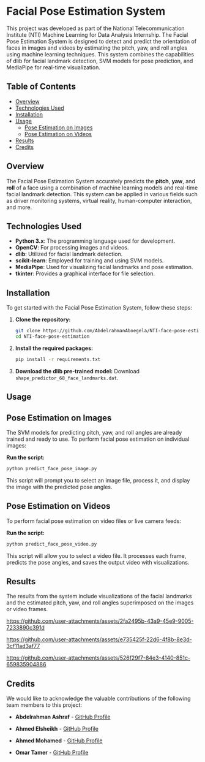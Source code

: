 # Facial Pose Estimation System

This project was developed as part of the National Telecommunication Institute (NTI) Machine Learning for Data Analysis Internship. The Facial Pose Estimation System is designed to detect and predict the orientation of faces in images and videos by estimating the pitch, yaw, and roll angles using machine learning techniques. This system combines the capabilities of dlib for facial landmark detection, SVM models for pose prediction, and MediaPipe for real-time visualization.

## Table of Contents
- [Overview](#overview)
- [Technologies Used](#technologies-used)
- [Installation](#installation)
- [Usage](#usage)
  - [Pose Estimation on Images](#pose-estimation-on-images)
  - [Pose Estimation on Videos](#pose-estimation-on-videos)
- [Results](#results)
- [Credits](#credits)
  
## Overview

The Facial Pose Estimation System accurately predicts the **pitch**, **yaw**, and **roll** of a face using a combination of machine learning models and real-time facial landmark detection. This system can be applied in various fields such as driver monitoring systems, virtual reality, human-computer interaction, and more.

## Technologies Used

- **Python 3.x**: The programming language used for development.
- **OpenCV**: For processing images and videos.
- **dlib**: Utilized for facial landmark detection.
- **scikit-learn**: Employed for training and using SVM models.
- **MediaPipe**: Used for visualizing facial landmarks and pose estimation.
- **tkinter**: Provides a graphical interface for file selection.

## Installation

To get started with the Facial Pose Estimation System, follow these steps:

1. **Clone the repository:**
   ```bash
   git clone https://github.com/AbdelrahmanAboegela/NTI-face-pose-estimation.git
   cd NTI-face-pose-estimation
   
2. **Install the required packages:**
   ```bash
   pip install -r requirements.txt

3. **Download the dlib pre-trained model:**
   Download ```shape_predictor_68_face_landmarks.dat```.

## Usage

## Pose Estimation on Images
The SVM models for predicting pitch, yaw, and roll angles are already trained and ready to use. To perform facial           pose estimation on individual images:
   
**Run the script:**
   ```bash
   python predict_face_pose_image.py
   ```
This script will prompt you to select an image file, process it, and display the image with the predicted pose angles.

## Pose Estimation on Videos
To perform facial pose estimation on video files or live camera feeds:
   
**Run the script:**
```bash
python predict_face_pose_video.py
```
This script will allow you to select a video file. It processes each frame, predicts the pose angles, and saves the output video with visualizations.

## Results
The results from the system include visualizations of the facial landmarks and the estimated pitch, yaw, and roll angles superimposed on the images or video frames.

https://github.com/user-attachments/assets/2fa2495b-43a9-45e9-9005-7233890c391d

https://github.com/user-attachments/assets/e735425f-22d6-4f8b-8e3d-3cf11ad3af77

https://github.com/user-attachments/assets/526f29f7-84e3-4140-851c-659835904886



## Credits
We would like to acknowledge the valuable contributions of the following team members to this project:

- **Abdelrahman Ashraf** - [GitHub Profile](https://github.com/AbdelrahmanAboegela)
  
    
  
- **Ahmed Elsheikh** - [GitHub Profile](https://github.com/Ahmedvini)
  
    
  
- **Ahmed Mohamed** - [GitHub Profile](https://github.com/Mido4125)

   
  
- **Omar Tamer** - [GitHub Profile](https://github.com/omartamer44)



